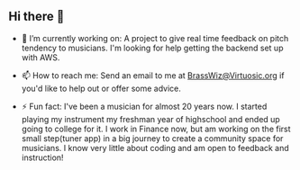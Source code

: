 ## Hi there 👋

- 🔭 I’m currently working on:
A project to give real time feedback on pitch tendency to musicians.
I'm looking for help getting the backend set up with AWS. 

- 📫 How to reach me: 
Send an email to me at BrassWiz@Virtuosic.org if you'd like to help out or offer some advice. 

- ⚡ Fun fact: 
I've been a musician for almost 20 years now. I started playing my instrument my freshman year of highschool and ended up going to college for it. I work in Finance now, but am working on the first small step(tuner app) in a big journey to create a community space for musicians. I know very little about coding and am open to feedback and instruction!



<!--
**BrassWiz/BrassWiz** is a ✨ _special_ ✨ repository because its `README.md` (this file) appears on your GitHub profile.

